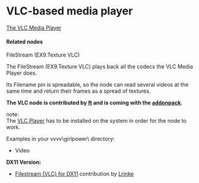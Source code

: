 # VLC-based media player


<a href="http://www.videolan.org/vlc/index.html" class="extURL" target="_blank">The VLC Media Player</a>  

#### Related nodes
<span class="node">FileStream (EX9.Texture VLC)</span>  


The <span class="node">FileStream (EX9.Texture VLC)</span> plays back all the codecs the VLC Media Player does.  

Its <span class="pin">Filename</span> pin is spreadable, so the node can read several videos at the same time and return their frames as a spread of textures.  

**The VLC node is contributed by <span class="user"><a href="https://vvvv.org/users/ft" class="extURL" target="_blank">ft</a></span> and is coming with the <a href="https://vvvv.org/downloads#addonpack" class="extURL" target="_blank">addonpack</a>.**  

note:  
The <a href="http://www.videolan.org/vlc/index.html" class="extURL" target="_blank">VLC Player</a> has to be installed on the system in order for the node to work.  
  

Examples in your vvvv\girlpower\ directory:  
* Video  

**DX11 Version:**  
* <a href="https://vvvv.org/contribution/Filestream (VLC) for DX11" class="extURL contribution" target="_blank">Filestream (VLC) for DX11</a> contribution by <span class="user"><a href="https://vvvv.org/users/Lrinke" class="extURL" target="_blank">Lrinke</a></span>  



